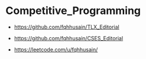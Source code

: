 # Competitive_Programming
- https://github.com/fqhhusain/TLX_Editorial
- https://github.com/fqhhusain/CSES_Editorial


- https://leetcode.com/u/fqhhusain/
